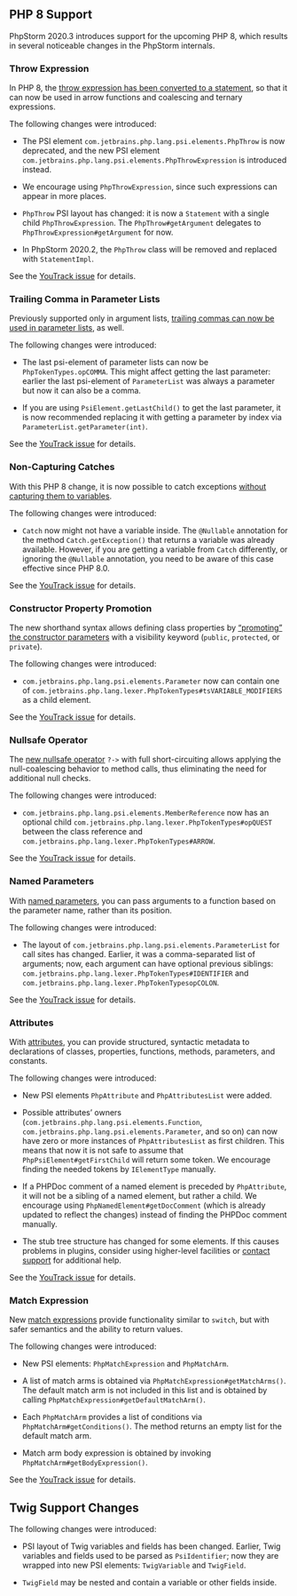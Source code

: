 [//]: # (title: Incompatible PHP OpenAPI changes in PhpStorm 2020.3)

<!-- Copyright 2000-2020 JetBrains s.r.o. and other contributors. Use of this source code is governed by the Apache 2.0 license that can be found in the LICENSE file. -->

## PHP 8 Support
PhpStorm 2020.3 introduces support for the upcoming PHP 8, which results in several noticeable changes in the PhpStorm internals.

### Throw Expression
In PHP 8, the [throw expression has been converted to a statement](https://wiki.php.net/rfc/throw_expression), so that it can now be used in arrow functions and coalescing and ternary expressions.

The following changes were introduced:
* The PSI element `com.jetbrains.php.lang.psi.elements.PhpThrow` is now deprecated, and the new PSI element `com.jetbrains.php.lang.psi.elements.PhpThrowExpression` is introduced instead.

* We encourage using `PhpThrowExpression`, since such expressions can appear in more places.

* `PhpThrow` PSI layout has changed: it is now a `Statement` with a single child `PhpThrowExpression`. The `PhpThrow#getArgument` delegates to `PhpThrowExpression#getArgument` for now.

* In PhpStorm 2020.2, the `PhpThrow` class will be removed and replaced with `StatementImpl`.

See the [YouTrack issue](https://youtrack.jetbrains.com/issue/WI-54357) for details.

### Trailing Comma in Parameter Lists
Previously supported only in argument lists, [trailing commas can now be used in parameter lists](https://wiki.php.net/rfc/trailing_comma_in_parameter_list), as well.

The following changes were introduced:
* The last psi-element of parameter lists can now be `PhpTokenTypes.opCOMMA`. This might affect getting the last parameter: earlier the last psi-element of `ParameterList` was always a parameter but now it can also  be a comma.

* If you are using `PsiElement.getLastChild()` to get the last parameter, it is now recommended replacing it with getting a parameter by index via `ParameterList.getParameter(int)`.

See the [YouTrack issue](https://youtrack.jetbrains.com/issue/WI-54481) for details.

### Non-Capturing Catches
With this PHP 8 change, it is now possible to catch exceptions [without capturing them to variables](https://wiki.php.net/rfc/non-capturing_catches).

The following changes were introduced:
* `Catch` now might not have a variable inside. The `@Nullable` annotation for the method `Catch.getException()` that returns a variable was already available. However, if you are getting a variable from `Catch` differently, or ignoring the `@Nullable` annotation, you need to be aware of this case effective since PHP 8.0.

See the [YouTrack issue](https://youtrack.jetbrains.com/issue/WI-54484) for details.

### Constructor Property Promotion
The new shorthand syntax allows defining class properties by [“promoting” the constructor parameters](https://wiki.php.net/rfc/constructor_promotion) with a visibility keyword (`public`, `protected`, or `private`).

The following changes were introduced:
* `com.jetbrains.php.lang.psi.elements.Parameter` now can contain one of `com.jetbrains.php.lang.lexer.PhpTokenTypes#tsVARIABLE_MODIFIERS` as a child element.

See the [YouTrack issue](https://youtrack.jetbrains.com/issue/WI-54485) for details.

### Nullsafe Operator
The [new nullsafe operator](https://wiki.php.net/rfc/nullsafe_operator) `?->` with full short-circuiting allows applying the null-coalescing behavior to method calls, thus eliminating the need for additional null checks.

The following changes were introduced:
* `com.jetbrains.php.lang.psi.elements.MemberReference` now has an optional child `com.jetbrains.php.lang.lexer.PhpTokenTypes#opQUEST` between the class reference and `com.jetbrains.php.lang.lexer.PhpTokenTypes#ARROW`.

See the [YouTrack issue](https://youtrack.jetbrains.com/issue/WI-54639) for details.

### Named Parameters
With [named parameters](https://wiki.php.net/rfc/named_params), you can pass arguments to a function based on the parameter name, rather than its position.

The following changes were introduced:
* The layout of `com.jetbrains.php.lang.psi.elements.ParameterList` for call sites has changed. Earlier, it was a comma-separated list of arguments; now, each argument can have optional previous siblings: `com.jetbrains.php.lang.lexer.PhpTokenTypes#IDENTIFIER` and `com.jetbrains.php.lang.lexer.PhpTokenTypesopCOLON`.

See the [YouTrack issue](https://youtrack.jetbrains.com/issue/WI-54640) for details.

### Attributes
With [attributes](https://wiki.php.net/rfc/attributes_v2), you can provide structured, syntactic metadata to declarations of classes, properties, functions, methods, parameters, and constants.

The following changes were introduced:
* New PSI elements `PhpAttribute` and `PhpAttributesList` were added.

* Possible attributes’ owners (`com.jetbrains.php.lang.psi.elements.Function`, `com.jetbrains.php.lang.psi.elements.Parameter`, and so on) can now have zero or more instances of `PhpAttributesList` as first children. This means that now it is not safe to assume that `PhpPsiElement#getFirstChild` will return some token. We encourage finding the needed tokens by `IElementType` manually.

* If a PHPDoc comment of a named element is preceded by `PhpAttribute`, it will not be a sibling of a named element, but rather a child. We encourage using `PhpNamedElement#getDocComment` (which is already updated to reflect the changes) instead of finding the PHPDoc comment manually.

* The stub tree structure has changed for some elements. If this causes problems in plugins, consider using higher-level facilities or [contact support](https://www.jetbrains.com/help/phpstorm/getting-started.html#contact-support) for additional help.

See the [YouTrack issue](https://youtrack.jetbrains.com/issue/WI-53163) for details.

### Match Expression
New [match expressions](https://wiki.php.net/rfc/match_expression_v2) provide functionality similar to `switch`, but with safer semantics and the ability to return values.

The following changes were introduced:
* New PSI elements: `PhpMatchExpression` and `PhpMatchArm`.

* A list of match arms is obtained via `PhpMatchExpression#getMatchArms()`. The default match arm is not included in this list and is obtained by calling `PhpMatchExpression#getDefaultMatchArm()`.

* Each `PhpMatchArm` provides a list of conditions via `PhpMatchArm#getConditions()`. The method returns an empty list for the default match arm.

* Match arm body expression is obtained by invoking `PhpMatchArm#getBodyExpression()`.

See the [YouTrack issue](https://youtrack.jetbrains.com/issue/WI-54356) for details.

## Twig Support Changes
The following changes were introduced:
* PSI layout of Twig variables and fields has been changed. Earlier, Twig variables and fields used to be parsed as `PsiIdentifier`; now they are wrapped into new PSI elements: `TwigVariable` and `TwigField`.

* `TwigField` may be nested and contain a variable or other fields inside.
